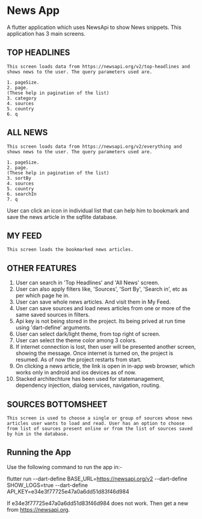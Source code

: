 # News App

A flutter application which uses NewsApi to show News snippets. This application has 3 main screens.
## TOP HEADLINES
    This screen loads data from https://newsapi.org/v2/top-headlines and shows news to the user. The query parameters used are.

    1. pageSize.
    2. page. 
    (These help in pagination of the list)
    3. category
    4. sources
    5. country
    6. q

## ALL NEWS
    This screen loads data from https://newsapi.org/v2/everything and shows news to the user. The query parameters used are.

    1. pageSize.
    2. page. 
    (These help in pagination of the list)
    3. sortBy
    4. sources
    5. country
    6. searchIn
    7. q 

User can click an icon in individual list that can help him to bookmark and save the news article in the sqflite database.

## MY FEED
    This screen loads the bookmarked news articles. 


## OTHER FEATURES
1. User can search in 'Top Headlines' and 'All News' screen. 
2. User can also apply filters like, 'Sources', 'Sort By', 'Search in', etc as per which page he in.
3. User can save whole news articles. And visit them in My Feed.
4. User can save sources and load news articles from one or more of the same saved sources in filters.
5. Api key is not being stored in the project. Its being prived at run time using 'dart-define' arguments.
6. User can select dark/light theme, from top right of screen.
7. User can select the theme color among 3 colors.
8. If internet connection is lost, then user will be presented another screen, showing the message. Once internet is turned on,
    the project is resumed. As of now the project restarts from start. 
9. On clicking a news article, the link is open in in-app web browser, which works only in android and ios devices as of now.
10. Stacked architechture has been used for statemanagement, dependency injection, dialog services, navigation, routing.     

## SOURCES BOTTOMSHEET
    This screen is used to choose a single or group of sources whose news articles user wants to load and read. User has an option to choose from list of sources present online or from the list of sources saved by him in the database.

## Running the App

Use the following command to run the app in:-

flutter run --dart-define BASE_URL=https://newsapi.org/v2 --dart-define SHOW_LOGS=true --dart-define API_KEY=e34e3f77725e47a0a6dd51d83f46d984

If e34e3f77725e47a0a6dd51d83f46d984 does not work. Then get a new from https://newsapi.org.


